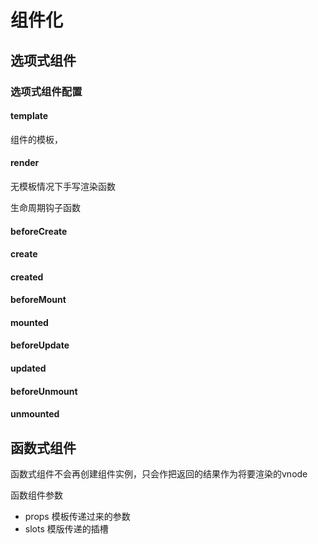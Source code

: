 # 组件化

## 选项式组件

### 选项式组件配置

#### template

组件的模板，

#### render

无模板情况下手写渲染函数

生命周期钩子函数
#### beforeCreate
#### create 
#### created
#### beforeMount
#### mounted
#### beforeUpdate
#### updated
#### beforeUnmount
#### unmounted

## 函数式组件

函数式组件不会再创建组件实例，只会作把返回的结果作为将要渲染的vnode

函数组件参数

- props 模板传递过来的参数
- slots 模版传递的插槽






